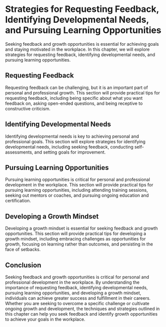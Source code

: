 Strategies for Requesting Feedback, Identifying Developmental Needs, and Pursuing Learning Opportunities
==============================================================================================================================================================

Seeking feedback and growth opportunities is essential for achieving goals and staying motivated in the workplace. In this chapter, we will explore strategies for requesting feedback, identifying developmental needs, and pursuing learning opportunities.

Requesting Feedback
------------------------------

Requesting feedback can be challenging, but it is an important part of personal and professional growth. This section will provide practical tips for requesting feedback, including being specific about what you want feedback on, asking open-ended questions, and being receptive to constructive criticism.

Identifying Developmental Needs
------------------------------------------

Identifying developmental needs is key to achieving personal and professional goals. This section will explore strategies for identifying developmental needs, including seeking feedback, conducting self-assessments, and setting goals for improvement.

Pursuing Learning Opportunities
------------------------------------------

Pursuing learning opportunities is critical for personal and professional development in the workplace. This section will provide practical tips for pursuing learning opportunities, including attending training sessions, seeking out mentors or coaches, and pursuing ongoing education and certification.

Developing a Growth Mindset
--------------------------------------

Developing a growth mindset is essential for seeking feedback and growth opportunities. This section will provide practical tips for developing a growth mindset, including embracing challenges as opportunities for growth, focusing on learning rather than outcomes, and persisting in the face of setbacks.

Conclusion
----------

Seeking feedback and growth opportunities is critical for personal and professional development in the workplace. By understanding the importance of requesting feedback, identifying developmental needs, pursuing learning opportunities, and developing a growth mindset, individuals can achieve greater success and fulfillment in their careers. Whether you are seeking to overcome a specific challenge or cultivate ongoing growth and development, the techniques and strategies outlined in this chapter can help you seek feedback and identify growth opportunities to achieve your goals in the workplace.

